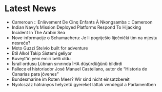 # Latest News
-  Cameroun :: Enlèvement De Cinq Enfants À Nkongsamba :: Cameroon
-  Indian Navy’s Mission Deployed Platforms Respond To Hijacking Incident In The Arabin Sea
-  Nove informacije o Schumacheru: Je li pogriješio liječnički tim na mjestu nesreće?
-  Moto Guzzi Stelvio built for adventure
-  Etil Alkol Takip Sistemi geliyor
-  Kuveyt'in yeni emiri belli oldu
-  İsrail ordusu Lübnan sınırında İHA düşürdüğünü bildirdi
-  Fallece el historiador José Manuel Castellano, autor de “Historia de Canarias para jóvenes”
-  Bundesmarine im Roten Meer? Wir sind nicht einsatzbereit
-  Nyolcszáz hátrányos helyzetű gyereket láttak vendégül a Parlamentben
